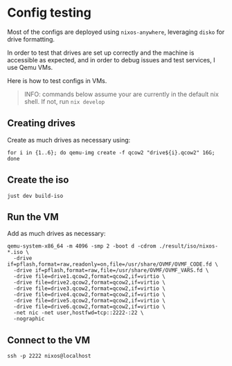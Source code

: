 # Config testing

Most of the configs are deployed using `nixos-anywhere`, leveraging `disko` for drive formatting.

In order to test that drives are set up correctly and the machine is accessible as expected,
and in order to debug issues and test services, I use Qemu VMs.

Here is how to test configs in VMs.

> INFO: commands below assume your are currently in the default nix shell. If not, run `nix develop`

## Creating drives

Create as much drives as necessary using:

```
for i in {1..6}; do qemu-img create -f qcow2 "drive${i}.qcow2" 16G; done
```

## Create the iso

```
just dev build-iso
```

## Run the VM

Add as much drives as necessary:

```
qemu-system-x86_64 -m 4096 -smp 2 -boot d -cdrom ./result/iso/nixos-*.iso \
  -drive if=pflash,format=raw,readonly=on,file=/usr/share/OVMF/OVMF_CODE.fd \
  -drive if=pflash,format=raw,file=/usr/share/OVMF/OVMF_VARS.fd \
  -drive file=drive1.qcow2,format=qcow2,if=virtio \
  -drive file=drive2.qcow2,format=qcow2,if=virtio \
  -drive file=drive3.qcow2,format=qcow2,if=virtio \
  -drive file=drive4.qcow2,format=qcow2,if=virtio \
  -drive file=drive5.qcow2,format=qcow2,if=virtio \
  -drive file=drive6.qcow2,format=qcow2,if=virtio \
  -net nic -net user,hostfwd=tcp::2222-:22 \
  -nographic
```

## Connect to the VM

```
ssh -p 2222 nixos@localhost
```
